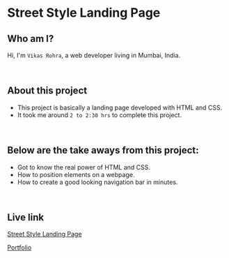 # Street Style Landing Page

## Who am I?
Hi, I'm `Vikas Rohra`, a web developer living in Mumbai, India.

<br />

## About this project
 - This project is basically a landing page developed with HTML and CSS.
 - It took me around `2 to 2:30 hrs` to complete this project.

<br />

## Below are the take aways from this project:
 - Got to know the real power of HTML and CSS.
 - How to position elements on a webpage.
 - How to create a good looking navigation bar in minutes.

<br />

## Live link
 [Street Style Landing Page](https://streat-style-landing-page.netlify.app/)
 
 [Portfolio](https://vikasrohra.com/)
